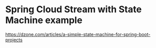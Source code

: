 # Spring Cloud Stream with State Machine example

https://dzone.com/articles/a-simple-state-machine-for-spring-boot-projects